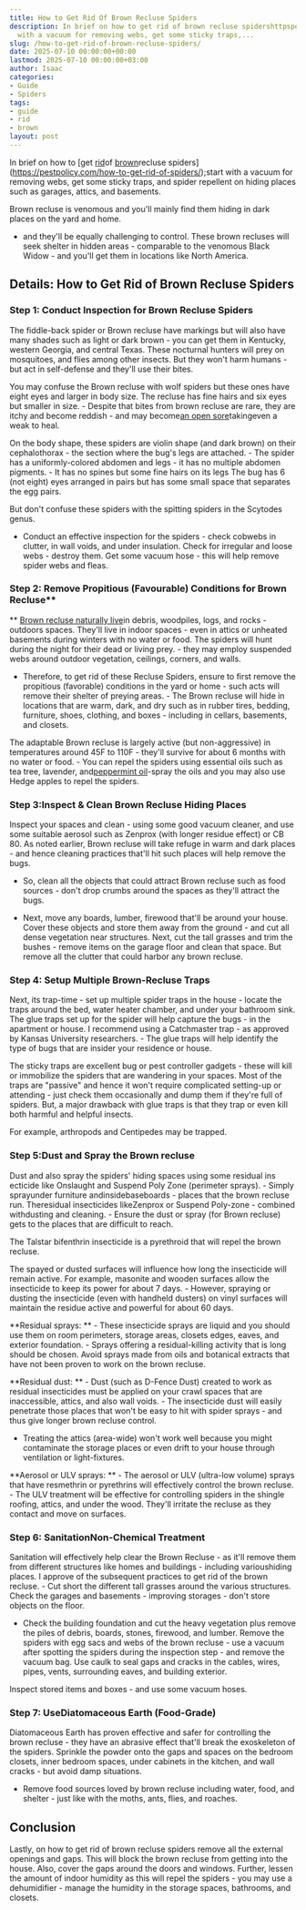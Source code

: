 ```yaml
---
title: How to Get Rid Of Brown Recluse Spiders
description: In brief on how to get rid of brown recluse spidershttpspestpolicy.comhow-to-get-rid-of-spiders  start
  with a vacuum for removing webs, get some sticky traps,...
slug: /how-to-get-rid-of-brown-recluse-spiders/
date: 2025-07-10 00:00:00+00:00
lastmod: 2025-07-10 00:00:00+03:00
author: Isaac
categories:
- Guide
- Spiders
tags:
- guide
- rid
- brown
layout: post
---
```

In brief on how to [get [rid](https://pestpolicy.com/how-to-get-rid-of-cockroaches-in-apartments/)of [brown](https://pestpolicy.com/how-to-identify-the-cause-of-brown-spots-in-your-lawn/)recluse spiders](https://pestpolicy.com/how-to-get-rid-of-spiders/);start with a vacuum for removing webs, get some sticky traps, and spider repellent on hiding places such as garages, attics, and basements.

Brown recluse is venomous and you'll mainly find them hiding in dark places on the yard and home.

- and they'll be equally challenging to control. These brown recluses will seek shelter in hidden areas - comparable to the venomous Black Widow - and you'll get them in locations like North America.

##  Details: How to Get Rid of Brown Recluse Spiders

###  Step 1: Conduct Inspection for Brown Recluse Spiders

The fiddle-back spider or Brown recluse have markings but will also have many shades such as light or dark brown - you can get them in Kentucky, western Georgia, and central Texas. These nocturnal hunters will prey on mosquitoes, and flies among other insects. But they won't harm humans - but act in self-defense and they'll use their bites.

You may confuse the Brown recluse with wolf spiders but these ones have eight eyes and larger in body size. The recluse has fine hairs and six eyes but smaller in size. - Despite that bites from brown recluse are rare, they are itchy and become reddish - and may become[an open sore](https://www.mayoclinic.org/diseases-conditions/spider-bites/symptoms-causes/syc-20352371)takingeven a weak to heal.

On the body shape, these spiders are violin shape (and dark brown) on their cephalothorax - the section where the bug's legs are attached. - The spider has a uniformly-colored abdomen and legs - it has no multiple abdomen pigments. - It has no spines but some fine hairs on its legs The bug has 6 (not eight) eyes arranged in pairs but has some small space that separates the egg pairs.

But don't confuse these spiders with the spitting spiders in the Scytodes genus.

- Conduct an effective inspection for the spiders - check cobwebs in clutter, in wall voids, and under insulation. Check for irregular and loose webs - destroy them. Get some vacuum hose - this will help remove spider webs and fleas.

###  Step 2: Remove Propitious (Favourable) Conditions for Brown Recluse**

** [Brown recluse naturally live](https://entomology.ca.uky.edu/ef631)in debris, woodpiles, logs, and rocks - outdoors spaces. They'll live in indoor spaces - even in attics or unheated basements during winters with no water or food. The spiders will hunt during the night for their dead or living prey. - they may employ suspended webs around outdoor vegetation, ceilings, corners, and walls.

- Therefore, to get rid of these Recluse Spiders, ensure to first remove the propitious (favorable) conditions in the yard or home - such acts will remove their shelter of preying areas. - The Brown recluse will hide in locations that are warm, dark, and dry such as in rubber tires, bedding, furniture, shoes, clothing, and boxes - including in cellars, basements, and closets.

The adaptable Brown recluse is largely active (but non-aggressive) in temperatures around 45F to 110F - they'll survive for about 6 months with no water or food. - You can repel the spiders using essential oils such as tea tree, lavender, and[peppermint oil](https://pestpolicy.com/does-peppermint-oil-repel-spiders/)-spray the oils and you may also use Hedge apples to repel the spiders.

###  Step 3:**Inspect & Clean Brown Recluse Hiding Places**

Inspect your spaces and clean - using some good vacuum cleaner, and use some suitable aerosol such as Zenprox (with longer residue effect) or CB 80. As noted earlier, Brown recluse will take refuge in warm and dark places - and hence cleaning practices that'll hit such places will help remove the bugs.

- So, clean all the objects that could attract Brown recluse such as food sources - don't drop crumbs around the spaces as they'll attract the bugs.

- Next, move any boards, lumber, firewood that'll be around your house. Cover these objects and store them away from the ground - and cut all dense vegetation near structures. Next, cut the tall grasses and trim the bushes - remove items on the garage floor and clean that space. But remove all the clutter that could harbor any brown recluse.

###  Step 4: Setup Multiple Brown-Recluse Traps

Next, its trap-time - set up multiple spider traps in the house - locate the traps around the bed, water heater chamber, and under your bathroom sink. The glue traps set up for the spider will help capture the bugs - in the apartment or house. I recommend using a Catchmaster trap - as approved by Kansas University researchers. - The glue traps will help identify the type of bugs that are insider your residence or house.

The sticky traps are excellent bug or pest controller gadgets - these will kill or immobilize the spiders that are wandering in your spaces. Most of the traps are "passive" and hence it won't require complicated setting-up or attending - just check them occasionally and dump them if they're full of spiders. But, a major drawback with glue traps is that they trap or even kill both harmful and helpful insects.

For example, arthropods and Centipedes may be trapped.

###  Step 5:**Dust and Spray the Brown recluse**

Dust and also spray the spiders' hiding spaces using some residual ins ecticide like Onslaught and Suspend Poly Zone (perimeter sprays). - Simply sprayunder furniture andinsidebaseboards - places that the brown recluse run. Theresidual insecticides likeZenprox or Suspend Poly-zone - combined withdusting and cleaning. - Ensure the dust or spray (for Brown recluse) gets to the places that are difficult to reach.

The Talstar bifenthrin insecticide is a pyrethroid that will repel the brown recluse.

The spayed or dusted surfaces will influence how long the insecticide will remain active. For example, masonite and wooden surfaces allow the insecticide to keep its power for about 7 days. - However, spraying or dusting the insecticide (even with handheld dusters) on vinyl surfaces will maintain the residue active and powerful for about 60 days.

**Residual sprays: ** - These insecticide sprays are liquid and you should use them on room perimeters, storage areas, closets edges, eaves, and exterior foundation. - Sprays offering a residual-killing activity that is long should be chosen. Avoid sprays made from oils and botanical extracts that have not been proven to work on the brown recluse.

**Residual dust: ** - Dust (such as D-Fence Dust) created to work as residual insecticides must be applied on your crawl spaces that are inaccessible, attics, and also wall voids. - The insecticide dust will easily penetrate those places that won't be easy to hit with spider sprays - and thus give longer brown recluse control.

- Treating the attics (area-wide) won't work well because you might contaminate the storage places or even drift to your house through ventilation or light-fixtures.

**Aerosol or ULV sprays: ** - The aerosol or ULV (ultra-low volume) sprays that have resmethrin or pyrethrins will effectively control the brown recluse. - The ULV treatment will be effective for controlling spiders in the shingle roofing, attics, and under the wood. They'll irritate the recluse as they contact and move on surfaces.

###  Step 6: Sanitation**Non-Chemical Treatment**

Sanitation will effectively help clear the Brown Recluse - as it'll remove them from different structures like homes and buildings - including varioushiding places. I approve of the subsequent practices to get rid of the brown recluse. - Cut short the different tall grasses around the various structures. Check the garages and basements - improving storages - don't store objects on the floor.

- Check the building foundation and cut the heavy vegetation plus remove the piles of debris, boards, stones, firewood, and lumber. Remove the spiders with egg sacs and webs of the brown recluse - use a vacuum after spotting the spiders during the inspection step - and remove the vacuum bag. Use caulk to seal gaps and cracks in the cables, wires, pipes, vents, surrounding eaves, and building exterior.

Inspect stored items and boxes - and use some vacuum hoses.

###  Step 7: UseDiatomaceous Earth (Food-Grade)

Diatomaceous Earth has proven effective and safer for controlling the brown recluse - they have an abrasive effect that'll break the exoskeleton of the spiders. Sprinkle the powder onto the gaps and spaces on the bedroom closets, inner bedroom spaces, under cabinets in the kitchen, and wall cracks - but avoid damp situations.

- Remove food sources loved by brown recluse including water, food, and shelter - just like with the moths, ants, flies, and roaches.

##  Conclusion

Lastly, on how to get rid of brown recluse spiders remove all the external openings and gaps. This will block the brown recluse from getting into the house. Also, cover the gaps around the doors and windows. Further, lessen the amount of indoor humidity as this will repel the spiders - you may use a dehumidifier - manage the humidity in the storage spaces, bathrooms, and closets.